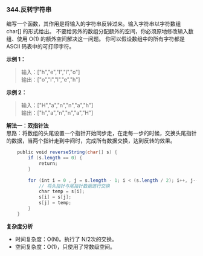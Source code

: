 ### 344.反转字符串  
编写一个函数，其作用是将输入的字符串反转过来。输入字符串以字符数组 char[] 的形式给出。
不要给另外的数组分配额外的空间，你必须原地修改输入数组、使用 O(1) 的额外空间解决这一问题。
你可以假设数组中的所有字符都是 ASCII 码表中的可打印字符。

**示例 1：**  
>输入：["h","e","l","l","o"]  
>输出：["o","l","l","e","h"]

**示例 2：**  
>输入：["H","a","n","n","a","h"]  
>输出：["h","a","n","n","a","H"]

**解法一：双指针法**  
思路：将数组的头尾设置一个指针开始同步走，在走每一步的时候，交换头尾指针的数据，当两个指针走到中间时，完成所有数据交换，达到反转的效果。
```Java
    public void reverseString(char[] s) {
        if (s.length == 0) {
            return;
        }
        
        for (int i = 0 , j = s.length - 1; i < (s.length / 2); i++, j--) {
            // 将头指针与尾指针数据进行交换
            char temp = s[i];
            s[i] = s[j];
            s[j] = temp;
        }
    }
```

**复杂度分析**  

* 时间复杂度：O(N)。执行了 N/2次的交换。  
* 空间复杂度：O(1)，只使用了常数级空间。
